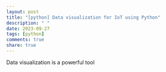 ```yaml
---
layout: post
title: "[python] Data visualization for IoT using Python"
description: " "
date: 2023-09-27
tags: [python]
comments: true
share: true
---
```


Data visualization is a powerful tool